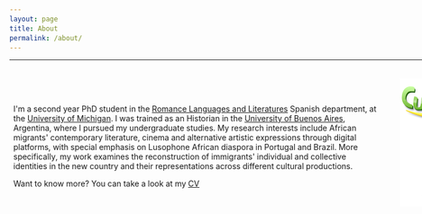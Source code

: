 ```yaml
---
layout: page
title: About
permalink: /about/
---
```

<table style="width: 960px; height: 261px;">
<tbody>
<tr style="height: 137px;">
<td style="width: 700px; height: 137px;">
<p>I'm a second year PhD student in the <a href="https://lsa.umich.edu/rll">Romance Languages and Literatures</a> Spanish department, at the <a href="https://www.umich.edu/">University of Michigan</a>. I was trained as an Historian in the <a href="http://www.uba.ar/">University of Buenos Aires</a>, Argentina, where I pursued my undergraduate studies. My research interests include African migrants' contemporary literature, cinema and alternative artistic expressions through digital platforms, with special emphasis on Lusophone African diaspora in Portugal and Brazil. More specifically, my work examines the reconstruction of immigrants' individual and collective identities in the new country and their representations across different cultural productions.</p>
<p>Want to know more? You can take a look at my <a href="https://filamarisol.github.io/cv/">CV</a></p>
</td>
<td style="width: 300px; height: 137px; text-align: center;">
<p>&nbsp;<a href="https://filamarisol.github.io/images/image1.png"><img style="display: block; border-width: auto; margin: auto;" src="/images/image1.png" alt="/images/image1.png" /></a>This is me when <em>I go virtual</em>.</p>
</td>
</tr>
<tr style="height: 25px;">
<td style="width: 960px; height: 25px;" colspan="2">&nbsp;</td>
</tr>
</tbody>
</table>
